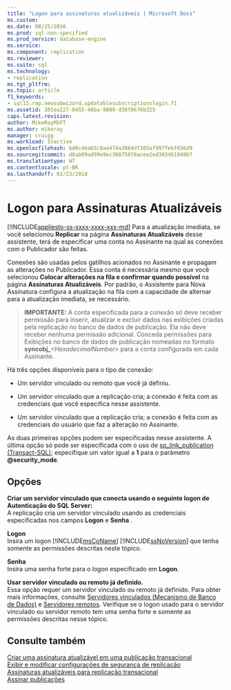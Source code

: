 ```yaml
---
title: "Logon para assinaturas atualizáveis | Microsoft Docs"
ms.custom: 
ms.date: 08/25/2016
ms.prod: sql-non-specified
ms.prod_service: database-engine
ms.service: 
ms.component: replication
ms.reviewer: 
ms.suite: sql
ms.technology:
- replication
ms.tgt_pltfrm: 
ms.topic: article
f1_keywords:
- sql13.rep.newsubwizard.updatablesubscriptionslogin.f1
ms.assetid: 301ea227-0455-40ba-9009-d38f8676b325
caps.latest.revision: 
author: MikeRayMSFT
ms.author: mikeray
manager: craigg
ms.workload: Inactive
ms.openlocfilehash: bd0c4bab5c8a4474a3864df385af997febf656d9
ms.sourcegitcommit: d8ab09ad99e9ec30875076acee2ed303d61049b7
ms.translationtype: HT
ms.contentlocale: pt-BR
ms.lasthandoff: 02/23/2018
---
```

# <a name="login-for-updatable-subscriptions"></a>Logon para Assinaturas Atualizáveis
[!INCLUDE[appliesto-ss-xxxx-xxxx-xxx-md](../../includes/appliesto-ss-xxxx-xxxx-xxx-md.md)]
Para a atualização imediata, se você selecionou **Replicar** na página **Assinaturas Atualizáveis** desse assistente, terá de especificar uma conta no Assinante na qual as conexões com o Publicador são feitas. 
  
 Conexões são usadas pelos gatilhos acionados no Assinante e propagam as alterações no Publicador. Essa conta é necessária mesmo que você selecionou **Colocar alterações na fila e confirmar quando possível** na página **Assinaturas Atualizáveis**. Por padrão, o Assistente para Nova Assinatura configura a atualização na fila com a capacidade de alternar para a atualização imediata, se necessário.  
  
> **IMPORTANTE:** A conta especificada para a conexão só deve receber permissão para inserir, atualizar e excluir dados nas exibições criadas pela replicação no banco de dados de publicação. Ela não deve receber nenhuma permissão adicional. Conceda permissões para Exibições no banco de dados de publicação nomeadas no formato **syncobj_***\<HexadecimalNumber>* para a conta configurada em cada Assinante.  
  
 Há três opções disponíveis para o tipo de conexão:  
  
-   Um servidor vinculado ou remoto que você já definiu.  
  
-   Um servidor vinculado que a replicação cria; a conexão é feita com as credenciais que você especifica nesse assistente.  
  
-   Um servidor vinculado que a replicação cria; a conexão é feita com as credenciais do usuário que faz a alteração no Assinante.  
  
 As duas primeiras opções podem ser especificadas nesse assistente. A última opção só pode ser especificada com o uso de [sp_link_publication &#40;Transact-SQL&#41;](../../relational-databases/system-stored-procedures/sp-link-publication-transact-sql.md); especifique um valor igual a **1** para o parâmetro **@security_mode**.  
  
## <a name="options"></a>Opções  
 **Criar um servidor vinculado que conecta usando o seguinte logon de Autenticação do SQL Server:**  
 A replicação cria um servidor vinculado usando as credenciais especificadas nos campos **Logon** e **Senha** .  
  
 **Logon**  
 Insira um logon [!INCLUDE[msCoName](../../includes/msconame-md.md)] [!INCLUDE[ssNoVersion](../../includes/ssnoversion-md.md)] que tenha somente as permissões descritas neste tópico.  
  
 **Senha**  
 Insira uma senha forte para o logon especificado em **Logon**.  
    
 **Usar servidor vinculado ou remoto já definido.**  
 Essa opção requer um servidor vinculado ou remoto já definido. Para obter mais informações, consulte [Servidores vinculados &#40;Mecanismo de Banco de Dados&#41;](../../relational-databases/linked-servers/linked-servers-database-engine.md) e [Servidores remotos](../../database-engine/configure-windows/remote-servers.md). Verifique se o logon usado para o servidor vinculado ou servidor remoto tem uma senha forte e somente as permissões descritas nesse tópico.  
  
## <a name="see-also"></a>Consulte também  
 [Criar uma assinatura atualizável em uma publicação transacional](publish/create-an-updatable-subscription-to-a-transactional-publication.md)   
 [Exibir e modificar configurações de segurança de replicação](../../relational-databases/replication/security/view-and-modify-replication-security-settings.md)   
 [Assinaturas atualizáveis para replicação transacional](../../relational-databases/replication/transactional/updatable-subscriptions-for-transactional-replication.md)   
 [Assinar publicações](../../relational-databases/replication/subscribe-to-publications.md)  
  
  
